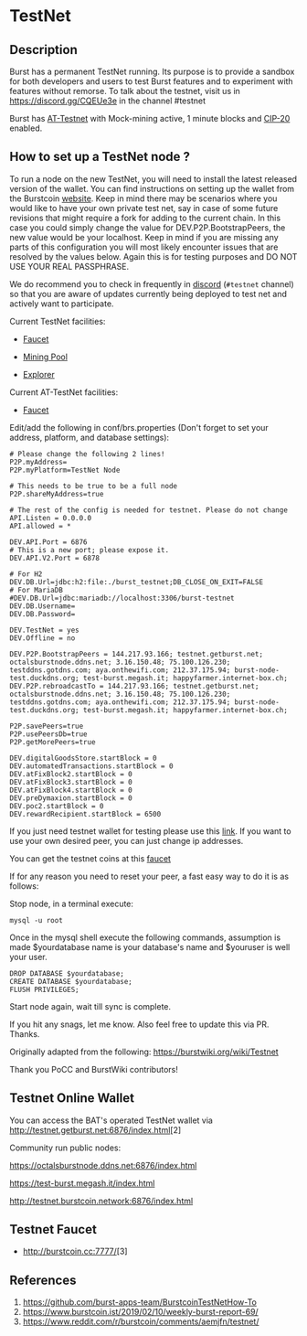 # TestNet

## Description

Burst has a permanent TestNet running. Its purpose is to provide a sandbox for both developers and users to test Burst features and to experiment with features without remorse. To talk about the testnet, visit us in <https://discord.gg/CQEUe3e> in the channel \#testnet

Burst has [AT-Testnet](http://at-testnet.burst-alliance.org:6876/) with Mock-mining active, 1 minute blocks and [CIP-20](https://github.com/burst-apps-team/CIPs/blob/master/cip-0020.md) enabled.

## How to set up a TestNet node ?

To run a node on the new TestNet, you will need to install the latest released version of the wallet. You can find instructions on setting up the wallet from the Burstcoin [website](https://burst-coin.org). Keep in mind there may be scenarios where you would like to have your own private test net, say in case of some future revisions that might require a fork for adding to the current chain. In this case you could simply change the value for DEV.P2P.BootstrapPeers, the new value would be your localhost. Keep in mind if you are missing any parts of this configuration you will most likely encounter issues that are resolved by the values below. Again this is for testing purposes and DO NOT USE YOUR REAL PASSPHRASE.

We do recommend you to check in frequently in [discord](https://discord.gg/9S3eUBy) (`#testnet` channel) so that you are aware of updates currently being deployed to test net and actively want to participate.

Current TestNet facilities:

* [Faucet](http://burstcoin.cc:7777/)

* [Mining Pool](http://75.100.126.230:8124/)

* [Explorer](http://explorer.testnet.burst.devtrue.net/)

Current AT-TestNet facilities:

* [Faucet](http://at-testnet.burst-alliance.org:7777/)

Edit/add the following in conf/brs.properties (Don't forget to set your address, platform, and database settings):

```properties
# Please change the following 2 lines!
P2P.myAddress=
P2P.myPlatform=TestNet Node

# This needs to be true to be a full node
P2P.shareMyAddress=true

# The rest of the config is needed for testnet. Please do not change
API.Listen = 0.0.0.0
API.allowed = *

DEV.API.Port = 6876
# This is a new port; please expose it.
DEV.API.V2.Port = 6878

# For H2
DEV.DB.Url=jdbc:h2:file:./burst_testnet;DB_CLOSE_ON_EXIT=FALSE
# For MariaDB
#DEV.DB.Url=jdbc:mariadb://localhost:3306/burst-testnet
DEV.DB.Username=
DEV.DB.Password=

DEV.TestNet = yes
DEV.Offline = no

DEV.P2P.BootstrapPeers = 144.217.93.166; testnet.getburst.net; octalsburstnode.ddns.net; 3.16.150.48; 75.100.126.230; testddns.gotdns.com; aya.onthewifi.com; 212.37.175.94; burst-node-test.duckdns.org; test-burst.megash.it; happyfarmer.internet-box.ch;
DEV.P2P.rebroadcastTo = 144.217.93.166; testnet.getburst.net; octalsburstnode.ddns.net; 3.16.150.48; 75.100.126.230; testddns.gotdns.com; aya.onthewifi.com; 212.37.175.94; burst-node-test.duckdns.org; test-burst.megash.it; happyfarmer.internet-box.ch;

P2P.savePeers=true
P2P.usePeersDb=true
P2P.getMorePeers=true

DEV.digitalGoodsStore.startBlock = 0
DEV.automatedTransactions.startBlock = 0
DEV.atFixBlock2.startBlock = 0
DEV.atFixBlock3.startBlock = 0
DEV.atFixBlock4.startBlock = 0
DEV.preDymaxion.startBlock = 0
DEV.poc2.startBlock = 0
DEV.rewardRecipient.startBlock = 6500
```

If you just need testnet wallet for testing please use this [link](http://3.16.150.48:6876/index.html#). If you want to use your own desired peer, you can just change ip addresses.

You can get the testnet coins at this [faucet](http://burstcoin.cc:7777/)

If for any reason you need to reset your peer, a fast easy way to do it is as follows:

Stop node, in a terminal execute:
````
mysql -u root
````
Once in the mysql shell execute the following commands, assumption is made $yourdatabase name is your database's name and $youruser is well your user.
````
DROP DATABASE $yourdatabase;
CREATE DATABASE $yourdatabase;
FLUSH PRIVILEGES;
````
Start node again, wait till sync is complete.

If you hit any snags, let me know. Also feel free to update this via PR. Thanks.

Originally adapted from the following: https://burstwiki.org/wiki/Testnet

Thank you PoCC and BurstWiki contributors!

## Testnet Online Wallet

You can access the BAT's operated TestNet wallet via <http://testnet.getburst.net:6876/index.html>[2]

Community run public nodes:

<https://octalsburstnode.ddns.net:6876/index.html>

<https://test-burst.megash.it/index.html>

<http://testnet.burstcoin.network:6876/index.html>



## Testnet Faucet

-   <http://burstcoin.cc:7777/>[3]

## References

1. <https://github.com/burst-apps-team/BurstcoinTestNetHow-To>
2. <https://www.burstcoin.ist/2019/02/10/weekly-burst-report-69/>
3. <https://www.reddit.com/r/burstcoin/comments/aemjfn/testnet/>
